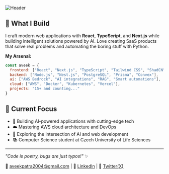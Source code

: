 
![Header](https://vt5eyv1e1r.ufs.sh/f/Ozz7E6ivPF5C3h7zMOk2Vf7jBMa0mdrtR9bwlvuyFUq4p6kJ)

## 🚀 What I Build

I craft modern web applications with **React**, **TypeScript**, and **Next.js** while building intelligent solutions powered by AI. Love creating SaaS products that solve real problems and automating the boring stuff with Python.

**My Arsenal:**
```javascript
const aveek = {
  frontend: ["React", "Next.js", "TypeScript", "Tailwind CSS", "ShadCN"],
  backend: ["Node.js", "Nest.js", "PostgreSQL", "Prisma", "Convex"],
  ai: ["AWS Bedrock", "AI integrations", "RAG", "Smart automations"],
  cloud: ["AWS", "Docker", "Kubernetes", "Vercel"],
  projects: "15+ and counting..."
}
```

## 🎯 Current Focus

- 🤖 Building AI-powered applications with cutting-edge tech
- ☁️ Mastering AWS cloud architecture and DevOps
- 🚀 Exploring the intersection of AI and web development
- 📚 Computer Science student at Czech University of Life Sciences

---

*"Code is poetry, bugs are just typos!"* ✨

📧 aveekpatra2004@gmail.com | 🔗 [LinkedIn](https://linkedin.com/in/aveekpatra) | 🔗 [Twitter(X)](https://x.com/aveek_patra)
